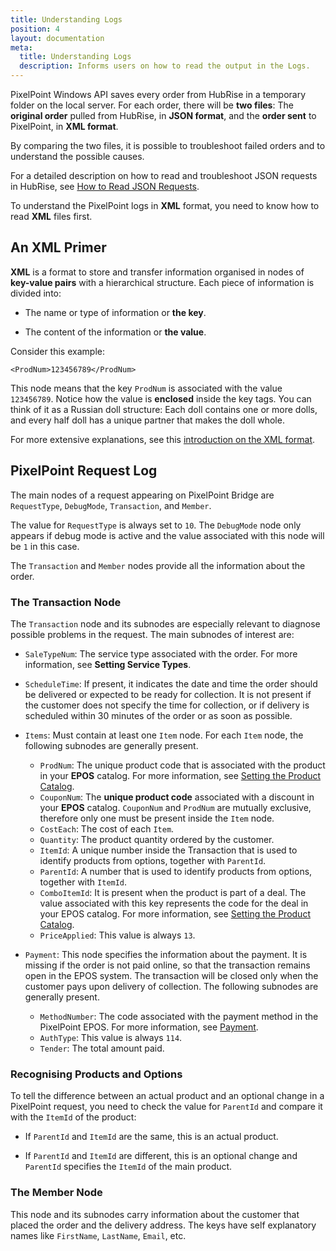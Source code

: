 ```yaml
---
title: Understanding Logs
position: 4
layout: documentation
meta:
  title: Understanding Logs
  description: Informs users on how to read the output in the Logs.
---
```


PixelPoint Windows API saves every order from HubRise in a temporary folder on the local server. For each order, there will be **two files**: The **original order** pulled from HubRise, in **JSON format**, and the **order sent** to PixelPoint, in **XML format**. 

By comparing the two files, it is possible to troubleshoot failed orders and to understand the possible causes. 

For a detailed description on how to read and troubleshoot JSON requests in HubRise, see [How to Read JSON Requests](#). 

To understand the PixelPoint logs in **XML** format, you need to know how to read **XML** files first. 

## An XML Primer

**XML** is a format to store and transfer information organised in nodes of **key-value pairs** with a hierarchical structure. Each piece of information is divided into:

* The name or type of information or **the key**.

* The content of the information or **the value**.

Consider this example:

`<ProdNum>123456789</ProdNum>`

This node means that the key `ProdNum` is associated with the value `123456789`. Notice how the value is **enclosed** inside the key tags. You can think of it as a Russian doll structure: Each doll contains one or more dolls, and every half doll has a unique partner that makes the doll whole. 

For more extensive explanations, see this [introduction on the XML format](https://www.w3schools.com/xml/xml_whatis.asp). 

## PixelPoint Request Log

The main nodes of a request appearing on PixelPoint Bridge are `RequestType`, `DebugMode`, `Transaction`, and `Member`.

The value for `RequestType` is always set to `10`. The `DebugMode` node only appears if debug mode is active and the value associated with this node will be `1` in this case.

The `Transaction` and `Member` nodes provide all the information about the order.

### The Transaction Node

The `Transaction` node and its subnodes are especially relevant to diagnose possible problems in the request. The main subnodes of interest are:

* `SaleTypeNum`: The service type associated with the order. For more information, see **Setting Service Types**.

* `ScheduleTime`: If present, it indicates the date and time the order should be delivered or expected to be ready for collection. It is not present if the customer does not specify the time for collection, or if delivery is scheduled within 30 minutes of the order or as soon as possible.

* `Items`: Must contain at least one `Item` node. For each `Item` node, the following subnodes are generally present.
  * `ProdNum`: The unique product code that is associated with the product in your **EPOS** catalog. For more information, see [Setting the Product Catalog](#).
  * `CouponNum`: The **unique product code** associated with a discount in your **EPOS** catalog. `CouponNum` and `ProdNum` are mutually exclusive, therefore only one must be present inside the `Item` node.
  * `CostEach`: The cost of each `Item`. 
  * `Quantity`: The product quantity ordered by the customer. 
  * `ItemId`: A unique number inside the Transaction that is used to identify products from options, together with `ParentId`.
  * `ParentId`: A number that is used to identify products from options, together with `ItemId`.
  * `ComboItemId`: It is present when the product is part of a deal. The value associated with this key represents the code for the deal in your EPOS catalog. For more information, see [Setting the Product Catalog](#).
  * `PriceApplied`: This value is always `13`. 

* `Payment`: This node specifies the information about the payment. It is missing if the order is not paid online, so that the transaction remains open in the EPOS system. The transaction will be closed only when the customer pays upon delivery of collection. The following subnodes are generally present.
  * `MethodNumber`: The code associated with the payment method in the PixelPoint EPOS. For more information, see [Payment](#).
  * `AuthType`: This value is always `114`.
  * `Tender`: The total amount paid.

### Recognising Products and Options

To tell the difference between an actual product and an optional change in a PixelPoint request, you need to check the value for `ParentId` and compare it with the `ItemId` of the product:

* If `ParentId` and `ItemId` are the same, this is an actual product.

* If `ParentId` and `ItemId` are different, this is an optional change and `ParentId` specifies the `ItemId` of the main product. 

### The Member Node

This node and its subnodes carry information about the customer that placed the order and the delivery address. The keys have self explanatory names like `FirstName`, `LastName`, `Email`, etc. 
